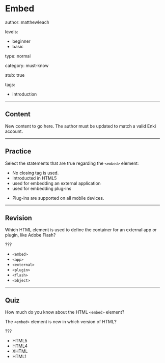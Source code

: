 # Embed
author: matthewleach

levels:
  - beginner
  - basic

type: normal

category: must-know

stub: true

tags:
  - introduction
 
---
## Content

New content to go here. The author must be updated to match a valid Enki account.

---
## Practice

Select the statements that are true regarding the `<embed>` element: 

+ No closing tag is used. 
+ Introducted in HTML5
+ used for embedding an external application
+ used for embedding plug-ins
- Plug-ins are supported on all mobile devices.  

---
## Revision

Which HTML element is used to define the container for an external app or plugin, like Adobe Flash?

???

* `<embed>`
* `<app>`
* `<external>`
* `<plugin>`
* `<flash>`
* `<object>`

---
## Quiz

How much do you know about the HTML `<embed>` element?

The `<embed>` element is new in which version of HTML?

???

* HTML5
* HTML4
* XHTML
* HTML1